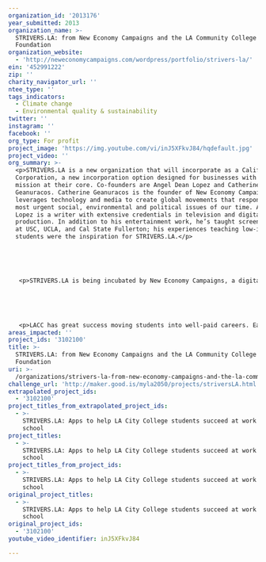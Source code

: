```yaml
---
organization_id: '2013176'
year_submitted: 2013
organization_name: >-
  STRIVERS.LA: from New Economy Campaigns and the LA Community College
  Foundation
organization_website:
  - 'http://neweconomycampaigns.com/wordpress/portfolio/strivers-la/'
ein: '452991222'
zip: ''
charity_navigator_url: ''
ntee_type: ''
tags_indicators:
  - Climate change
  - Environmental quality & sustainability
twitter: ''
instagram: ''
facebook: ''
org_type: For profit
project_image: 'https://img.youtube.com/vi/inJ5XFkvJ84/hqdefault.jpg'
project_video: ''
org_summary: >-
  <p>STRIVERS.LA is a new organization that will incorporate as a California B
  Corporation, a new incorporation option designed for businesses with a social
  mission at their core. Co-founders are Angel Dean Lopez and Catherine
  Geanuracos. Catherine Geanuracos is the founder of New Economy Campaigns; she
  leverages technology and media to create global movements that respond to the
  most urgent social, environmental and political issues of our time. Angel Dean
  Lopez is a writer with extensive credentials in television and digital content
  production. In addition to his entertainment work, he’s taught screenwriting
  at USC, UCLA, and Cal State Fullerton; his experiences teaching low-income
  students were the inspiration for STRIVERS.LA.</p>
   
   
    
   
   
   <p>STRIVERS.LA is being incubated by New Economy Campaigns, a digital strategy consultancy that has created national and global programs to leverage technology for social impact. Creating accessible ways to engage with causes that matter is the cornerstone of New Economy Campaigns’ work. Whether the entry point is through a brand marketing initiative, a political campaign, or an open streets event, we offer pathways for consumers, constituents, and creators to have measurable and scalable impact. We’re rigorous in our assessment and evaluation, and only work on projects we believe can fulfill both marketing and cause-related objectives. The significant movements we’ve been part of building, including MoveOn.org, Live Earth, and CicLAvia, connect masses of people through simple, fun actions and transform our cultural understanding. Recent successes include the creation and funding of “Spin the Vote,” the first-ever national voter registration initiative for the dance music community, and the creation of the Paul Frank Art Supplies Round-Up, which generated close to $100K in cash and in-kind donations to support children’s art programming nationally. </p><p>Our partner, the Los Angeles City College Foundation, has had several recent programmatic achievements in supporting low-income students. One example is the Foundation's support of recent U.S. combat veterans. According to the latest statistics collected by the College, approximately 600 current students have identified themselves as veterans--and 370 of those students receive support from the Veterans Success Institute on the LACC campus. </p>
   
   
   
   
   
   <p>LACC has great success moving students into well-paid careers. Each of the Allied Health Programs (Nursing, Dental Technology, Radiologic Technology) boasts of impressive student test results, job placements and successful alumni. However, the path to success for many of these students is filled with financial hardship, personal sacrifice—and even homelessness. In addition, these programs are more expensive to complete because they require additional tuition, expensive textbooks and supplies. STRIVERS.LA will work with LACCF to target recruitment of students involved in each of these successful LACC programs. </p>
areas_impacted: ''
project_ids: '3102100'
title: >-
  STRIVERS.LA: from New Economy Campaigns and the LA Community College
  Foundation
uri: >-
  /organizations/strivers-la-from-new-economy-campaigns-and-the-la-community-college-foundation/
challenge_url: 'http://maker.good.is/myla2050/projects/striversLA.html'
extrapolated_project_ids:
  - '3102100'
project_titles_from_extrapolated_project_ids:
  - >-
    STRIVERS.LA: Apps to help LA City College students succeed at work and
    school
project_titles:
  - >-
    STRIVERS.LA: Apps to help LA City College students succeed at work and
    school
project_titles_from_project_ids:
  - >-
    STRIVERS.LA: Apps to help LA City College students succeed at work and
    school
original_project_titles:
  - >-
    STRIVERS.LA: Apps to help LA City College students succeed at work and
    school
original_project_ids:
  - '3102100'
youtube_video_identifier: inJ5XFkvJ84

---
```

